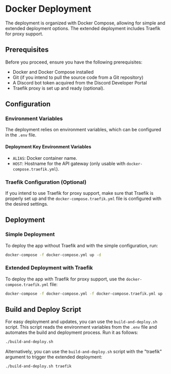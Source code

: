 # Docker Deployment

The deployment is organized with Docker Compose, allowing for simple and extended deployment options. The extended deployment includes Traefik for proxy support.

## Prerequisites

Before you proceed, ensure you have the following prerequisites:

- Docker and Docker Compose installed
- Git (if you intend to pull the source code from a Git repository)
- A Discord bot token acquired from the Discord Developer Portal
- Traefik proxy is set up and ready (optional).

## Configuration

### Environment Variables

The deployment relies on environment variables, which can be configured in the `.env` file.

#### Deployment Key Environment Variables

- `ALIAS`: Docker container name.
- `HOST`: Hostname for the API gateway (only usable with `docker-compose.traefik.yml`).

### Traefik Configuration (Optional)

If you intend to use Traefik for proxy support, make sure that Traefik is properly set up and the `docker-compose.traefik.yml` file is configured with the desired settings.

## Deployment

### Simple Deployment

To deploy the app without Traefik and with the simple configuration, run:

```bash
docker-compose -f docker-compose.yml up -d
```

### Extended Deployment with Traefik

To deploy the app with Traefik for proxy support, use the `docker-compose.traefik.yml` file:

```bash
docker-compose -f docker-compose.yml -f docker-compose.traefik.yml up -d
```

## Build and Deploy Script

For easy deployment and updates, you can use the `build-and-deploy.sh` script. This script reads the environment variables from the `.env` file and automates the build and deployment process. Run it as follows:

```bash
./build-and-deploy.sh
```

Alternatively, you can use the `build-and-deploy.sh` script with the "traefik" argument to trigger the extended deployment:

```bash
./build-and-deploy.sh traefik
```